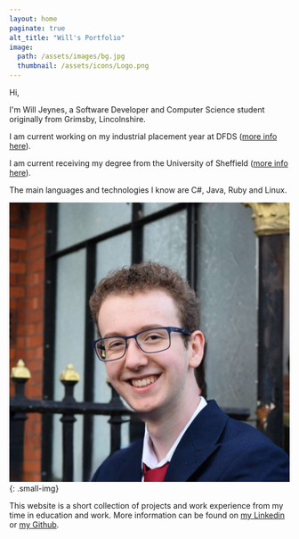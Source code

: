 ```yaml
---
layout: home
paginate: true
alt_title: "Will's Portfolio"
image: 
  path: /assets/images/bg.jpg
  thumbnail: /assets/icons/Logo.png
---
```


Hi,

I'm Will Jeynes, a Software Developer and Computer Science student originally from Grimsby, Lincolnshire. 

I am current working on my industrial placement year at DFDS ([more info here](/work.html)).

I am current receiving my degree from the University of Sheffield ([more info here](/degree.html)).

The main languages and technologies I know are C#, Java, Ruby and Linux.

![Headshot of me](assets/images/me.jpg){: .small-img}

This website is a short collection of projects and work experience from my time in education and work. More information can be found on [my Linkedin](https://www.linkedin.com/in/william-jeynes/) or [my Github](https://github.com/WillJeynes).